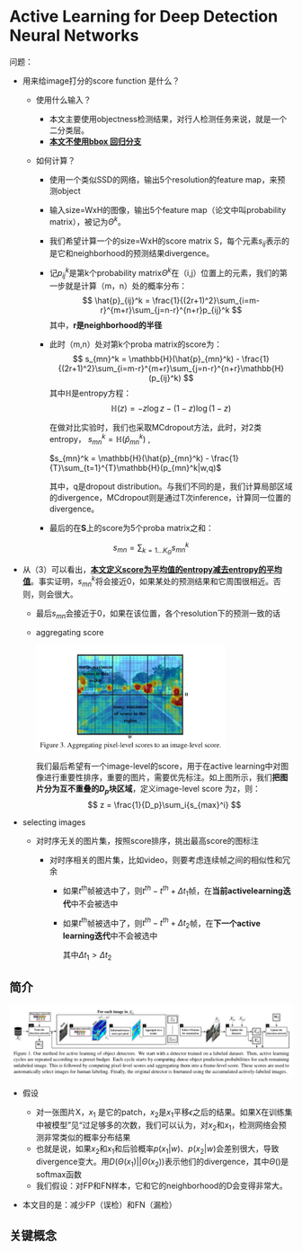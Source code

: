 # Active Learning for Deep Detection Neural Networks

问题：

- 用来给image打分的score function 是什么？

  - 使用什么输入？

    - 本文主要使用objectness检测结果，对行人检测任务来说，就是一个二分类层。
    - **<u>本文不使用bbox 回归分支</u>**

  - 如何计算？

    - 使用一个类似SSD的网络，输出5个resolution的feature map，来预测object

    - 输入size=WxH的图像，输出5个feature map（论文中叫probability matrix），被记为$\Theta^{k}$。

    - 我们希望计算一个的size=WxH的score matrix S，每个元素$s_{ij}$表示的是它和neighborhood的预测结果divergence。

    - 记$p_{ij}^k$是第k个probability matrix$\Theta^k$在（i,j）位置上的元素，我们的第一步就是计算（m，n）处的概率分布：
      $$
      \hat{p}_{ij}^k = \frac{1}{(2r+1)^2}\sum_{i=m-r}^{m+r}\sum_{j=n-r}^{n+r}p_{ij}^k
      $$
      其中，**r是neighborhood的半径**

    - 此时（m,n）处对第k个proba matrix的score为：
      $$
      s_{mn}^k = \mathbb{H}(\hat{p}_{mn}^k) - \frac{1}{(2r+1)^2}\sum_{i=m-r}^{m+r}\sum_{j=n-r}^{n+r}\mathbb{H}(p_{ij}^k)
      $$
      其中$\mathbb{H}$是entropy方程：
      $$
      \mathbb{H}(z) = -z\log{z} - (1-z)\log{(1-z)}
      $$
      
      在做对比实验时，我们也采取MCdropout方法，此时，对2类entropy，
         $s_{mn}^k = \mathbb{H}(\hat{p}_{mn}^k)$ , 
      
        $s_{mn}^k = \mathbb{H}(\hat{p}_{mn}^k)  - \frac{1}{T}\sum_{t=1}^{T}\mathbb{H}(p_{mn}^k|w,q)$
      
        其中，q是dropout distribution。与我们不同的是，我们计算局部区域的divergence，MCdropout则是通过T次inference，计算同一位置的divergence。
      
    - 最后的在**S**上的score为5个proba matrix之和：

$$
s_{mn} = \sum_{k=1...K_{\Theta}}s_{mn}^k
$$

- 从（3）可以看出，**<u>本文定义score为平均值的entropy减去entropy的平均值</u>**。事实证明，$s_{mn}^k$将会接近0，如果某处的预测结果和它周围很相近。否则，则会很大。
  
    - 最后$s_{mn}$会接近于0，如果在该位置，各个resolution下的预测一致的话
    
    - aggregating score

      <img src="./image-20200825135219676.png" alt="image-20200825135219676" style="zoom:33%;" />

      我们最后希望有一个image-level的score，用于在active learning中对图像进行重要性排序，重要的图片，需要优先标注。如上图所示，我们**把图片分为互不重叠的$D_p$块区域**，定义image-level score 为z，则：
  $$
      z = \frac{1}{D_p}\sum_i{s_{max}^i}
  $$
  
- selecting  images
  
  - 对时序无关的图片集，按照score排序，挑出最高score的图标注
    
      - 对时序相关的图片集，比如video，则要考虑连续帧之间的相似性和冗余
      
        - 如果$t^{th}$帧被选中了，则$t^{th} - t^{th}+\Delta{t_1}$帧，在**当前activelearning迭代**中不会被选中
      
        - 如果$t^{th}$帧被选中了，则$t^{th} - t^{th}+\Delta{t_2}$帧，在**下一个active learning迭代**中不会被选中
      
          其中$\Delta{t_1} > \Delta{t_2}$

## 简介

![image-20200825113126210](./image-20200825113126210.png)

- 假设

  - 对一张图片X，$x_1$ 是它的patch，$x_2$是$x_1$平移$\epsilon$之后的结果。如果X在训练集中被模型”见“过足够多的次数，我们可以认为，对$x_2$和$x_1$，检测网络会预测非常类似的概率分布结果
  - 也就是说，如果$x_2$和$x_1$和后验概率$p(x_1|w)$、$p(x_2|w)$会差别很大，导致divergence变大。用$D(\Theta(x_1)||\Theta(x_2))$表示他们的divergence，其中$\Theta()$是softmax函数
  - 我们假设：对FP和FN样本，它和它的neighborhood的D会变得非常大。

- 本文目的是：减少FP（误检）和FN（漏检）

  

## 关键概念



